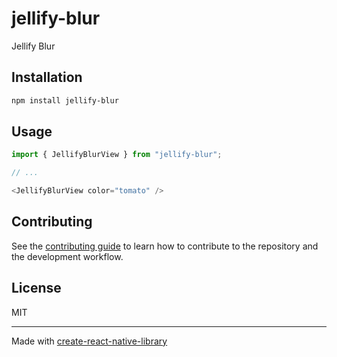 # jellify-blur

Jellify Blur

## Installation

```sh
npm install jellify-blur
```

## Usage


```js
import { JellifyBlurView } from "jellify-blur";

// ...

<JellifyBlurView color="tomato" />
```


## Contributing

See the [contributing guide](CONTRIBUTING.md) to learn how to contribute to the repository and the development workflow.

## License

MIT

---

Made with [create-react-native-library](https://github.com/callstack/react-native-builder-bob)
